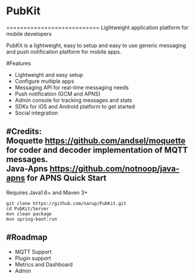 # PubKit
===========================
Lightweight application platform for mobile developers

PubKit is a lightweight, easy to setup and easy to use generic messaging and push notification platform for mobile apps.

#Features
* Lightweight and easy setup
* Configure multiple apps
* Messaging API for real-time messaging needs
* Push notification (GCM and APNS) 
* Admin console for tracking messages and stats
* SDKs for iOS and Android platform to get started
* Social integration

#Credits:
<br/>
Moquette <a href="https://github.com/andsel/moquette">https://github.com/andsel/moquette</a>
for coder and decoder implementation of MQTT messages.
<br/>
Java-Apns <a href="https://github.com/notnoop/java-apns">https://github.com/notnoop/java-apns</a> for APNS
Quick Start
-----------
Requires Java1.6+ and Maven 3+

```
git clone https://github.com/narup/PubKit.git
cd PubKit/Server
mvn clean package
mvn spring-boot:run
```
#Roadmap
----
* MQTT Support
* Plugin support
* Metrics and Dashboard
* Admin
